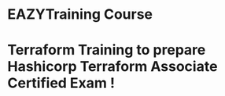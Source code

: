 # EAZYTraining Course
# Terraform Training to prepare Hashicorp Terraform Associate Certified Exam !
